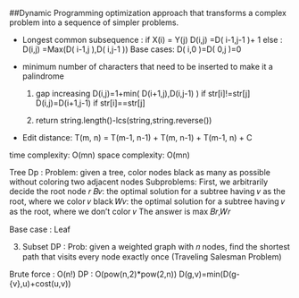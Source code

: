 ##Dynamic Programming
optimization approach that transforms a complex problem into a sequence of simpler problems.

* Longest common subsequence :
 if X(i) = Y(j)
 D(i,j) =D( i-1,j-1 )+ 1
 else :
 D(i,j) =Max(D( i-1,j ),D( i,j-1 ))
 Base cases:
 D( i,0 )=D( 0,j )=0
 
 * minimum number of characters that need to be inserted to make it a palindrome
   1. gap increasing
 	D(i,j)=1+min( D(i+1,j),D(i,j-1) )		if str[i]!=str[j]
 	D(i,j)=D(i+1,j-1)						if str[i]==str[j]
 	
   2.  return string.length()-lcs(string,string.reverse())


* Edit distance:
T(m, n) = T(m-1, n-1) + T(m, n-1) + T(m-1, n) + C

time complexity: O(mn)
space complexity: O(mn)

 Tree Dp :
Problem: given a tree, color nodes black as many as possible without coloring two adjacent nodes
 Subproblems:
 First, we arbitrarily decide the root node 𝑟
 𝐵𝑣: the optimal solution for a subtree having 𝑣 as the root, where we color 𝑣 black
𝑊𝑣: the optimal solution for a subtree having 𝑣 as the root, where we don’t color 𝑣
The answer is max 𝐵𝑟,𝑊𝑟

Base case : Leaf

3. Subset DP :
Prob: given a weighted graph with 𝑛 nodes, find 
the shortest path that visits every node exactly once 
(Traveling Salesman Problem)

Brute force : O(n!)
DP			: O(pow(n,2)*pow(2,n))
D(g,v)=min(D(g-{v},u)+cost(u,v))


 	
